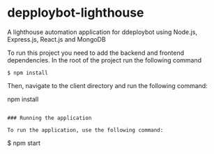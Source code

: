 # depploybot-lighthouse
A lighthouse automation application for ddeploybot using Node.js, Express.js, React.js and MongoDB

To run this project you need to add the backend and frontend dependencies.
In the root of the project run the following command

```
$ npm install
```

Then, navigate to the client directory and run the following command:

npm install
```

### Running the application

To run the application, use the following command:

```
$ npm start
```
